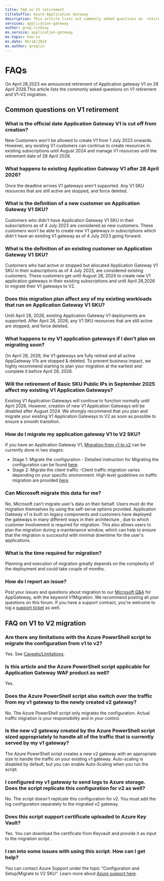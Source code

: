 ```yaml
---
title: FAQ on V1 retirement 
titleSuffix: Azure Application Gateway
description: This article lists out commonly added questions on  retirement of Application gateway V1 SKUs and Migration
services: application-gateway
author: greg-lindsay
ms.service: application-gateway
ms.topic: how-to
ms.date: 04/18/2024
ms.author: greglin
---
```

# FAQs
On April 28,2023 we announced retirement of Application gateway V1 on 28 April 2026.This article lists  the commonly asked questions on V1 retirement and V1-V2 migration.

## Common questions on V1 retirement

### What is the official date Application Gateway V1 is cut off from creation?

New Customers won't be allowed to create V1 from 1 July 2023 onwards. However, any existing V1 customers can continue to create resources in existing subscriptions until August 2024 and manage V1 resources until the retirement date of 28 April 2026.

### What happens to existing Application Gateway V1 after 28 April 2026?

Once the deadline arrives V1 gateways aren't supported. Any V1 SKU resources that are still active are stopped, and force deleted.

### What is the definition of a new customer on Application Gateway V1 SKU?

Customers who didn't have Application Gateway V1 SKU in their subscriptions as of 4 July 2023 are considered as new customers. These customers won’t be able to create new V1 gateways in subscriptions which didn't have an existing V1 gateway as of 4 July 2023 going forward.

### What is the definition of an existing customer on Application Gateway V1 SKU?

Customers who had active or stopped but allocated Application Gateway V1 SKU in their subscriptions as of  4 July 2023, are considered existing customers. These customers get until August 28, 2024 to create new V1 application gateways in their existing subscriptions and until April 28,2026 to migrate their V1 gateways to V2.

### Does this migration plan affect any of my existing workloads that run on Application Gateway V1 SKU?

Until April 28, 2026, existing Application Gateway V1 deployments are supported. After April 28, 2026, any V1 SKU resources that are still active are stopped, and force deleted.

### What happens to my V1 application gateways if I don’t plan on migrating soon?

On April 28, 2026, the V1 gateways are fully retired and all active AppGateway V1s are stopped & deleted. To prevent business impact, we highly recommend starting to plan your migration at the earliest and complete it before April 28, 2026.

### Will the retirement of Basic SKU Public IPs in September 2025 affect my existing V1 Application Gateways?

Existing V1 Application Gateways will continue to function normally until April 2026. However, creation of new V1 Application Gateways will be disabled after August 2024. We strongly recommend that you plan and migrate your existing V1 Application Gateways to V2 as soon as possible to ensure a smooth transition.

### How do I migrate my application gateway V1 to V2 SKU?

If you have an Application Gateway V1, [Migration from v1 to v2](./migrate-v1-v2.md) can be currently done in two stages:
- Stage 1: Migrate the configuration - Detailed instruction for Migrating the configuration can be found [here](./migrate-v1-v2.md#configuration-migration).
- Stage 2: Migrate the client traffic -Client traffic migration varies depending on your specific environment. High level guidelines on traffic migration are provided [here](./migrate-v1-v2.md#traffic-migration).

### Can Microsoft migrate this data for me?

No, Microsoft can't migrate user's data on their behalf. Users must do the migration themselves by using the self-serve options provided.
Application Gateway v1 is built on legacy components and customers have deployed the gateways in many different ways in their architecture , due to which customer involvement is required for migration. This also allows users to plan the migration during a maintenance window, which can help to ensure that the migration is successful with minimal downtime for the user's applications.

### What is the time required for migration?

Planning and execution of migration greatly depends on the complexity of the deployment and could take couple of months.

### How do I report an issue?

Post your issues and questions about migration to our [Microsoft Q&A](https://aka.ms/ApplicationGatewayQA) for AppGateway, with the keyword V1Migration. We recommend posting all your questions on this forum. If you have a support contract, you're welcome to log a [support ticket](https://ms.portal.azure.com/#view/Microsoft_Azure_Support/NewSupportRequestV3Blade) as well.

## FAQ on V1 to V2 migration

### Are there any limitations with the Azure PowerShell script to migrate the configuration from v1 to v2?

Yes. See [Caveats/Limitations](./migrate-v1-v2.md#caveatslimitations).

### Is this article and the Azure PowerShell script applicable for Application Gateway WAF product as well?

Yes.

### Does the Azure PowerShell script also switch over the traffic from my v1 gateway to the newly created v2 gateway?

No. The Azure PowerShell script only migrates the configuration. Actual traffic migration is your responsibility and in your control.

### Is the new v2 gateway created by the Azure PowerShell script sized appropriately to handle all of the traffic that is currently served by my v1 gateway?

The Azure PowerShell script creates a new v2 gateway with an appropriate size to handle the traffic on your existing v1 gateway. Auto-scaling is disabled by default, but you can enable Auto-Scaling when you run the script.

### I configured my v1 gateway  to send logs to Azure storage. Does the script replicate this configuration for v2 as well?

No. The script doesn't  replicate this configuration for v2. You must add the log configuration separately to the migrated v2 gateway.

### Does this script support certificate uploaded to Azure Key Vault?

Yes. You can download the certificate from Keyvault and provide it as input to the migration script .

### I ran into some issues with using this script. How can I get help?

You can contact Azure Support under the topic "Configuration and Setup/Migrate to V2 SKU". Learn more about [Azure support here](https://azure.microsoft.com/support/options/).
